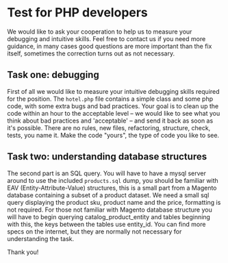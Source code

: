 # Test for PHP developers

We would like to ask your cooperation to help us to measure your debugging and intuitive skills.
Feel free to contact us if you need more guidance, in many cases good questions are more important
than the fix itself, sometimes the correction turns out as not necessary.

## Task one: debugging

First of all we would like to measure your intuitive debugging skills required for the position. The
`hotel.php` file contains a simple class and some php code, with some extra bugs and bad practices. 
Your goal is to clean up the code within an hour to the acceptable level – we would like to see what 
you think about bad practices and 'acceptable' – and send it back as soon as it's possible. There are 
no rules, new files, refactoring, structure, check, tests, you name it. Make the code "yours", the 
type of code you like to see.

## Task two: understanding database structures

The second part is an SQL query. You will have to have a mysql server around to use the included
`products.sql` dump, you should be familiar with EAV (Entity-Attribute-Value) structures, this is a
small part from a Magento database containing a subset of a product dataset. We need a small sql
query displaying the product sku, product name and the price, formatting is not required. For those
not familiar with Magento database structure you will have to begin querying catalog_product_entity
and tables beginning with this, the keys between the tables use entity_id. You can find more specs
on the internet, but they are normally not necessary for understanding the task.

Thank you!
